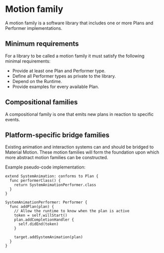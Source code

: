 # Motion family

A motion family is a software library that includes one or more Plans and Performer implementations.

## Minimum requirements

For a library to be called a motion family it must satisfy the following minimal requirements:

* Provide at least one Plan and Performer type.
* Define all Performer types as private to the library.
* Depend on the Runtime.
* Provide examples for every available Plan.

## Compositional families

A compositional family is one that emits new plans in reaction to specific events.

## Platform-specific bridge families

Existing animation and interaction systems can and should be bridged to Material Motion. These motion families will form the foundation upon which more abstract motion families can be constructed.

Example pseudo-code implementation:

```
extend SystemAnimation: conforms to Plan {
  func performerClass() {
    return SystemAnimationPerformer.class
  }
}

SystemAnimationPerformer: Performer {
  func addPlan(plan) {
    // Allow the runtime to know when the plan is active
    token = self.willStart()
    plan.addCompletionHandler {
      self.didEnd(token)
    }

    target.addSystemAnimation(plan)
  }
}
```

## 

